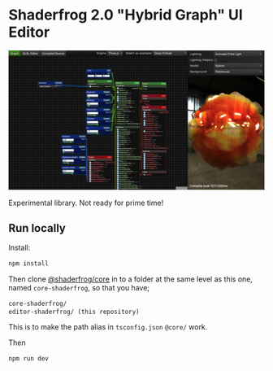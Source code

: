 # Shaderfrog 2.0 "Hybrid Graph" UI Editor

![Hybrid Graph editor screenshot](/public/hybrid-graph-screenshot.png)

Experimental library. Not ready for prime time!

## Run locally

Install:
```bash
npm install
```

Then clone [@shaderfrog/core](https://github.com/ShaderFrog/core) in to a folder at the same level as this one, named `core-shaderfrog`, so that you have;

```
core-shaderfrog/
editor-shaderfrog/ (this repository)
```

This is to make the path alias in `tsconfig.json` `@core/` work.

Then

```bash
npm run dev
```